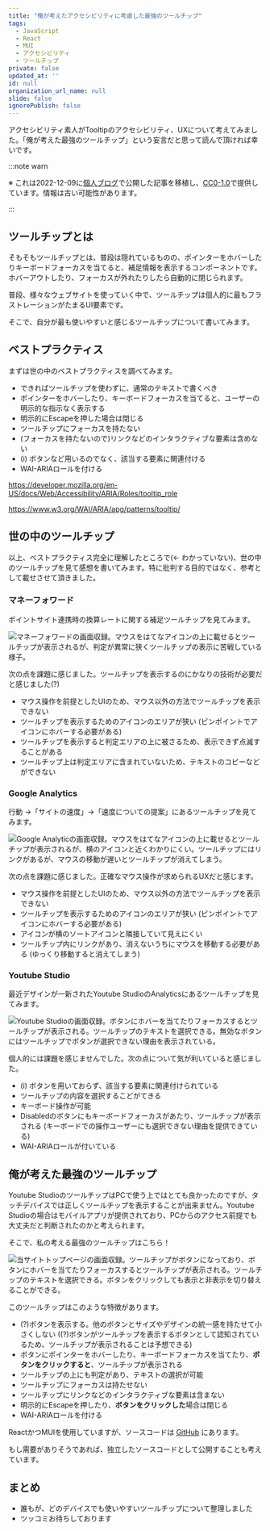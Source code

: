 ```yaml
---
title: "俺が考えたアクセシビリティに考慮した最強のツールチップ"
tags:
  - JavaScript
  - React
  - MUI
  - アクセシビリティ
  - ツールチップ
private: false
updated_at: ''
id: null
organization_url_name: null
slide: false
ignorePublish: false
---
```


アクセシビリティ素人がTooltipのアクセシビリティ、UXについて考えてみました。「俺が考えた最強のツールチップ」という妄言だと思って読んで頂ければ幸いです。

:::note warn

※ これは2022-12-09に[個人ブログ](https://bicstone.me)で公開した記事を移植し、[CC0-1.0](https://creativecommons.org/publicdomain/zero/1.0/deed.ja)で提供しています。情報は古い可能性があります。

:::

## ツールチップとは

そもそもツールチップとは、普段は隠れているものの、ポインターをホバーしたりキーボードフォーカスを当てると、補足情報を表示するコンポーネントです。ホバーアウトしたり、フォーカスが外れたりしたら自動的に閉じられます。

普段、様々なウェブサイトを使っていく中で、ツールチップは個人的に最もフラストレーションがたまるUI要素です。

そこで、自分が最も使いやすいと感じるツールチップについて書いてみます。

## ベストプラクティス

まずは世の中のベストプラクティスを調べてみます。

- できればツールチップを使わずに、通常のテキストで書くべき
- ポインターをホバーしたり、キーボードフォーカスを当てると、ユーザーの明示的な指示なく表示する
- 明示的にEscapeを押した場合は閉じる
- ツールチップにフォーカスを持たない
- (フォーカスを持たないので)リンクなどのインタラクティブな要素は含めない
- (i) ボタンなど用いるのでなく、該当する要素に関連付ける
- WAI-ARIAロールを付ける

https://developer.mozilla.org/en-US/docs/Web/Accessibility/ARIA/Roles/tooltip_role

https://www.w3.org/WAI/ARIA/apg/patterns/tooltip/

## 世の中のツールチップ

以上、ベストプラクティス完全に理解したところで(← わかっていない)、世の中のツールチップを見て感想を書いてみます。特に批判する目的ではなく、参考として載せさせて頂きました。

### マネーフォワード

ポイントサイト連携時の換算レートに関する補足ツールチップを見てみます。

![マネーフォワードの画面収録。マウスをはてなアイコンの上に載せるとツールチップが表示されるが、判定が異常に狭くツールチップの表示に苦戦している様子。](https://qiita-image-store.s3.ap-northeast-1.amazonaws.com/0/684999/87b7c7f9-c341-321b-e9e7-00017d5356c3.gif)

次の点を課題に感じました。ツールチップを表示するのにかなりの技術が必要だと感じました(?)

- マウス操作を前提としたUIのため、マウス以外の方法でツールチップを表示できない
- ツールチップを表示するためのアイコンのエリアが狭い (ピンポイントでアイコンにホバーする必要がある)
- ツールチップを表示すると判定エリアの上に被さるため、表示できず点滅することがある
- ツールチップ上は判定エリアに含まれていないため、テキストのコピーなどができない

### Google Analytics

行動 →「サイトの速度」→「速度についての提案」にあるツールチップを見てみます。

![Google Analyticの画面収録。マウスをはてなアイコンの上に載せるとツールチップが表示されるが、横のアイコンと近くわかりにくい。ツールチップにはリンクがあるが、マウスの移動が遅いとツールチップが消えてしまう。](https://qiita-image-store.s3.ap-northeast-1.amazonaws.com/0/684999/5677f116-c434-f4d7-d6b0-4fe40703f7fc.gif)

次の点を課題に感じました。正確なマウス操作が求められるUXだと感じます。

- マウス操作を前提としたUIのため、マウス以外の方法でツールチップを表示できない
- ツールチップを表示するためのアイコンのエリアが狭い (ピンポイントでアイコンにホバーする必要がある)
- アイコンが横のソートアイコンと隣接していて見えにくい
- ツールチップ内にリンクがあり、消えないうちにマウスを移動する必要がある (ゆっくり移動すると消えてしまう)

### Youtube Studio

最近デザインが一新されたYoutube StudioのAnalyticsにあるツールチップを見てみます。

![Youtube Studioの画面収録。ボタンにホバーを当てたりフォーカスするとツールチップが表示される。ツールチップのテキストを選択できる。無効なボタンにはツールチップでボタンが選択できない理由を表示されている。](https://qiita-image-store.s3.ap-northeast-1.amazonaws.com/0/684999/866a6cb6-acdf-9339-bb64-8c9910590f2c.gif)

個人的には課題を感じませんでした。次の点について気が利いていると感じました。

- (i) ボタンを用いておらず、該当する要素に関連付けられている
- ツールチップの内容を選択するこどがてきる
- キーボード操作が可能
- Disabledのボタンにもキーボードフォーカスがあたり、ツールチップが表示される (キーボードでの操作ユーザーにも選択できない理由を提供できている)
- WAI-ARIAロールが付いている

## 俺が考えた最強のツールチップ

Youtube StudioのツールチップはPCで使う上ではとても良かったのですが、タッチデバイスでは正しくツールチップを表示することが出来ません。Youtube Studioの場合はモバイルアプリが提供されており、PCからのアクセス前提でも大丈夫だと判断されたのかと考えられます。

そこで、私の考える最強のツールチップはこちら！

![当サイトトップページの画面収録。ツールチップがボタンになっており、ボタンにホバーを当てたりフォーカスするとツールチップが表示される。ツールチップのテキストを選択できる。ボタンをクリックしても表示と非表示を切り替えることができる。](https://qiita-image-store.s3.ap-northeast-1.amazonaws.com/0/684999/12c10d24-defe-3ad2-5d53-199b8f61d417.gif)

このツールチップはこのような特徴があります。

- (?)ボタンを表示する。他のボタンとサイズやデザインの統一感を持たせて小さくしない ((?)ボタンがツールチップを表示するボタンとして認知されているため、ツールチップが表示されることは予想できる)
- ボタンにポインターをホバーしたり、キーボードフォーカスを当てたり、**ボタンをクリックすると**、ツールチップが表示される
- ツールチップの上にも判定があり、テキストの選択が可能
- ツールチップにフォーカスは持たせない
- ツールチップにリンクなどのインタラクティブな要素は含まない
- 明示的にEscapeを押したり、**ボタンをクリックした**場合は閉じる
- WAI-ARIAロールを付ける

ReactかつMUIを使用していますが、ソースコードは [GitHub](https://github.com/bicstone/portfolio/blob/e91b1760851aaa26e3453796d6f4c3df63e594c7/src/pages/index.tsx#L113) にあります。

もし需要がありそうであれば、独立したソースコードとして公開することも考えています。

## まとめ

- 誰もが、どのデバイスでも使いやすいツールチップについて整理しました
- ツッコミお待ちしております
